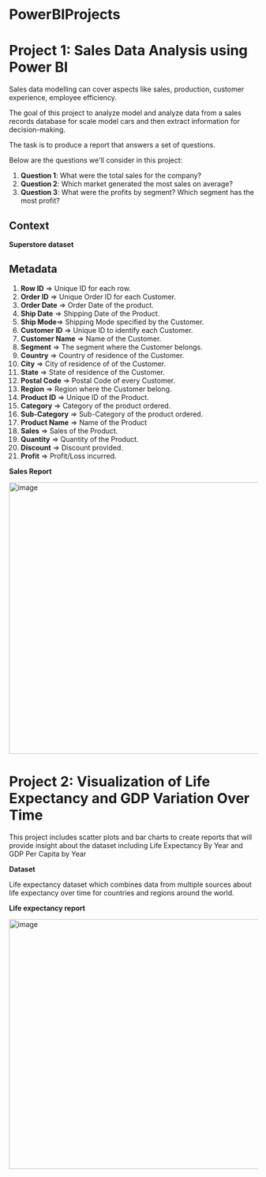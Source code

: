 # PowerBIProjects

# Project 1: Sales Data Analysis using Power BI

 Sales data modelling can cover aspects like sales, production, customer experience, employee efficiency.

 The goal of this project to analyze model and analyze data from a sales records database for scale model cars and then extract information for decision-making.

 The task is to produce a report that answers a set of questions. 

 Below are the questions we'll consider in this project:
 1. **Question 1**: What were the total sales for the company?
 2. **Question 2**: Which market generated the most sales on average?
 3. **Question 3**: What were the profits by segment? Which segment has the most profit?

 ## Context

   **Superstore dataset**

 ## Metadata

 1. **Row ID** => Unique ID for each row.
 2. **Order ID** => Unique Order ID for each Customer.
 3. **Order Date** => Order Date of the product.
 4. **Ship Date** => Shipping Date of the Product.
 5. **Ship Mode**=> Shipping Mode specified by the Customer.
 6. **Customer ID** => Unique ID to identify each Customer.
 7. **Customer Name** => Name of the Customer.
 8. **Segment** => The segment where the Customer belongs.
 9. **Country** => Country of residence of the Customer.
 10. **City** => City of residence of of the Customer.
 11. **State** => State of residence of the Customer.
 12. **Postal Code** => Postal Code of every Customer.
 13. **Region** => Region where the Customer belong.
 14. **Product ID** => Unique ID of the Product.
 15. **Category** => Category of the product ordered.
 16. **Sub-Category** => Sub-Category of the product ordered.
 17. **Product Name** => Name of the Product
 18. **Sales** => Sales of the Product.
 19. **Quantity** => Quantity of the Product.
 20. **Discount** => Discount provided.
 21. **Profit** => Profit/Loss incurred.

**Sales Report**

<img width="551" alt="image" src="https://github.com/annvin/PowerBIProjects/assets/42974141/54829173-1a31-447d-8108-fd750a7e8422">


# Project 2: Visualization of Life Expectancy and GDP Variation Over Time

This project includes scatter plots and bar charts to create reports that will provide insight about the dataset including Life Expectancy By Year and GDP Per Capita by Year

 **Dataset**

 Life expectancy dataset which combines data from multiple sources about life expectancy over time for countries and regions around the world.

 **Life expectancy report**

 <img width="507" alt="image" src="https://github.com/annvin/PowerBIProjects/assets/42974141/e430d713-995b-442b-8b3c-f4a0eafe29f1">



 
 

